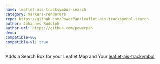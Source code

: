 ```yaml
---
name: leaflet-ais-tracksymbol-search
category: markers-renderers
repo: https://github.com/PowerPan/leaflet-ais-tracksymbol-search
author: Johannes Rudolph
author-url: https://github.com/powerpan
demo: 
compatible-v0:
compatible-v1: true
---
```


Adds a Search Box for your Leaflet Map and Your [leaflet-ais-trackymbol](https://github.com/PowerPan/leaflet-ais-tracksymbol)
